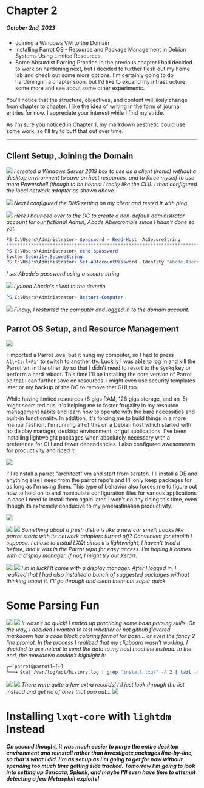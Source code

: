 # Chapter 2  
##### *October 2nd, 2023*
* Joining a Windows VM to the Domain
* Installing Parrot OS - Resource and Package Management in Debian Systems Using Limited Resources
* Some Absurdist Parsing Practice
In the previous chapter I had decided to work on hardening next, but I decided to further flesh out my home lab and check out some more options. I'm certainly going to do hardening in a chapter soon, but I'd like to expand my infrastructure some more and see about some other experiments. 

You'll notice that the structure, objectives, and content will likely change from chapter to chapter. I like the idea of writing in the form of journal entries for now. I appreciate your interest while I find my stride.

As I'm sure you noticed in Chapter 1, my markdown aesthetic could use some work, so I'll try to buff that out over time.

---------
## Client Setup, Joining the Domain
![](a/184e90a547dade68d4ca7f0cdb54b79e.png)
*I created a Windows Server 2019 box to use as a client (ironic) without a desktop environment to save on host resources, and to force myself to use more Powershell (though to be honest I really like the CLI). I then configured the local network adapter as shown above.*

![](a/e264def1d2bcb414636814b50893f023.png)
*Next I configured the DNS setting on my client and tested it with ping.*

![](a/9b8fb703e8235a82b613bb4e137fb0e0.png)
*Here I bounced over to the DC to create a non-default administrator account for our fictional Admin, Abcde Abercrombie since I hadn't done so yet.*

``` powershell
PS C:\Users\Administrator> $password = Read-Host -AsSecureString
***********************************************************************
PS C:\Users\Administrator> echo $password
System.Security.SecureString
PS C:\Users\Administrator> Set-ADAccountPassword -Identity "Abcde.Abercrombie" -NewPassword $password
```
*I set Abcde's password using a secure string.*

![](a/7ed8db8aa8c9c03579e9d5d536a33f6e.png)
*I joined Abcde's client to the domain.*

``` powershell
PS C:\Users\Administrator> Restart-Computer
```
![](a/028754865d3813b68ac35d496cedb21d.png)
*Finally, I restarted the computer and logged in to the domain account.*
## Parrot OS Setup, and Resource Management

![](a/ad0ec62809f143a96cb7efd2c0650f64.png)

I imported a Parrot .ova, but it hung my computer, so I had to press `Alt+Ctrl+F1'` to switch to another tty. Luckily I was able to log in and kill the Parrot vm in the other tty so that I didn't need to resort to the `SysRq` key or perform a hard reboot. This time I'll be installing the core version of Parrot so that I can further save on resources. I might even use security templates later or my backup of the DC to remove that GUI too. 

While having limited resources (8 gigs RAM, 128 gigs storage, and an i5) might seem tedious, it's helping me to foster frugality in my resource management habits and learn how to operate with the bare necessities and built-in functionality. In addition, it's forcing me to build things in a more manual fashion. I'm running all of this on a Debian host which started with no display manager, desktop environment, or gui applications. I've been installing lightweight packages when absolutely necessary with a preference for CLI and fewer dependencies. I also configured awesomewm for productivity and riced it. 

![](a/20135a8aa14347394d91386d66378f58.png)

I'll reinstall a parrot "architect" vm and start from scratch. I'll install a DE and anything else I need from the parrot repo's and I'll only keep packages for as long as I'm using them. This type of behavior also forces me to figure out how to hold on to and manipulate configuration files for various applications in case I need to install them again later. I won't do any ricing this time, even though its extremely conducive to my ~~procrastination~~ productivity.

![](a/95442e67997877bd5f9db19724b8c187.png)

![](a/b1f7ea601c6bddabcee98d2b4bb5e3fc.png)
![](a/1cdf175a17bb2817c4c65e97a8522158.png)
*Something about a fresh distro is like a new car smell! Looks like parrot starts with its network adapters turned off? Convenient for stealth I suppose. I chose to install LXQt since it's lightweight, I haven't tried it before, and it was in the Parrot repo for easy access. I'm hoping it comes with a display manager. If not, I might try out Xstart.* 

![](a/27e130907291da6aa87019b1734909c6.png)
![](a/67276d60c21fc24fea88a1f8d00cdaef.png)
*I'm in luck! It came with a display manager. After I logged in, I realized that I had also installed a bunch of suggested packages without thinking about it. I'll go through and clean them out super quick.*

# Some Parsing Fun
![](a/e1810744069a56048879fe71904a8651.png)
![](a/daea0297eeadf15e47f5bb1233c6994f.png)
*It wasn't so quick! I ended up practicing some bash parsing skills. On the way, I decided I wanted to test whether or not github flavored markdown has a code block coloring format for bash... or even the fancy 2 line prompt. In the process I realized that my clipboard wasn't working. I decided to use netcat to send the data to my host machine instead. In the end, the markdown couldn't highlight it:*
``` bash
┌─[parrot@parrot]─[~]
└──╼ $cat /var/log/apt/history.log | grep "install lxqt" -A 2 | tail -n 1 | sed 's/([^)]*)//g' | sed 's/\:amd64//g' | sed 's/\s,//g' > Desktop/extrapacks
```

![](a/240eeb0a96a0045cf28a1d42df97ea15.png)
![](a/7261ae118162124ea4863d587923fc31.png)
*There were quite a few extra records! I'll just look through the list instead and get rid of ones that pop out...*
![](a/f77aa30a27c7018f07f8b162724e95f5.png)
# Installing `lxqt-core` with `lightdm` Instead
##### On second thought, it was much easier to purge the entire desktop environment and reinstall rather than investigate packages line-by-line, so that's what I did. I'm as set up as I'm going to get for now without spending too much time getting side tracked. Tomorrow I'm going to look into setting up Suricata, Splunk, and maybe I'll even have time to attempt detecting a few Metasploit exploits!
